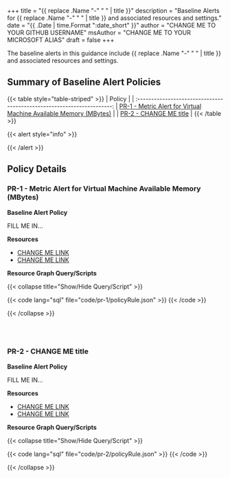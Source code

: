 +++
title = "{{ replace .Name "-" " " | title }}"
description = "Baseline Alerts for {{ replace .Name "-" " " | title }} and associated resources and settings."
date = "{{ .Date | time.Format ":date_short" }}"
author = "CHANGE ME TO YOUR GITHUB USERNAME"
msAuthor = "CHANGE ME TO YOUR MICROSOFT ALIAS"
draft = false
+++

The baseline alerts in this guidance include {{ replace .Name "-" " " | title }} and associated resources and settings.

## Summary of Baseline Alert Policies

{{< table style="table-striped" >}}
| Policy                                    |
| :---------------------------------------------------------------------: 
| [PR-1 - Metric Alert for Virtual Machine Available Memory (MBytes)](#pr-1---metric-alert-for-virtual-machine-mvailable-memory-(MBytes)) |
| [PR-2 - CHANGE ME title](#pr-2---change-me-title) |
{{< /table >}}

{{< alert style="info" >}}

{{< /alert >}}

## Policy Details

### PR-1 - Metric Alert for Virtual Machine Available Memory (MBytes)

**Baseline Alert Policy**

FILL ME IN...

**Resources**

- [CHANGE ME LINK](https://aka.ms)
- [CHANGE ME LINK](https://aka.ms)

**Resource Graph Query/Scripts**

{{< collapse title="Show/Hide Query/Script" >}}

{{< code lang="sql" file="code/pr-1/policyRule.json" >}} {{< /code >}}

{{< /collapse >}}

<br><br>

### PR-2 - CHANGE ME title

**Baseline Alert Policy**

FILL ME IN...

**Resources**

- [CHANGE ME LINK](https://aka.ms)
- [CHANGE ME LINK](https://aka.ms)

**Resource Graph Query/Scripts**

{{< collapse title="Show/Hide Query/Script" >}}

{{< code lang="sql" file="code/pr-2/policyRule.json" >}} {{< /code >}}

{{< /collapse >}}

<br><br>
